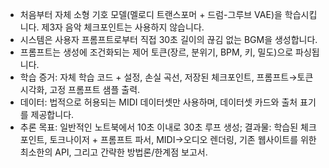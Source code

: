 - 처음부터 자체 소형 기호 모델(멜로디 트랜스포머 + 드럼-그루브 VAE)을 학습시킵니다. 제3자 음악 체크포인트는 사용하지 않습니다.
- 시스템은 사용자 프롬프트로부터 직접 30초 길이의 끊김 없는 BGM을 생성합니다.
- 프롬프트는 생성에 조건화되는 제어 토큰(장르, 분위기, BPM, 키, 밀도)으로 파싱됩니다.
- 학습 증거: 자체 학습 코드 + 설정, 손실 곡선, 저장된 체크포인트, 프롬프트→토큰 시각화, 고정 프롬프트 샘플 출력.
- 데이터: 법적으로 허용되는 MIDI 데이터셋만 사용하며, 데이터셋 카드와 출처 표기를 제공합니다.
- 추론 목표: 일반적인 노트북에서 10초 이내로 30초 루프 생성; 결과물: 학습된 체크포인트, 토크나이저 + 프롬프트 파서, MIDI→오디오 렌더링, 기존 웹사이트를 위한 최소한의 API, 그리고 간략한 방법론/한계점 보고서.